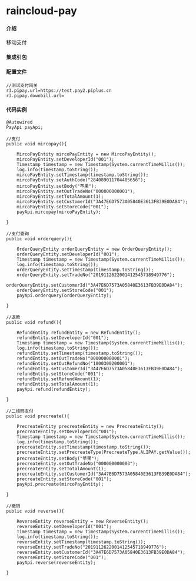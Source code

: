 # raincloud-pay

#### 介绍
移动支付

#### 集成引包


#### 配置文件
    //测试支付网关
    r3.pipay.url=https://test.pay2.piplus.cn
    r3.pipay.downbill.url=


#### 代码实例

    @Autowired
    PayApi payApi;

    //支付
    public void mircopay(){

        MircoPayEntity mircoPayEntity = new MircoPayEntity();
        mircoPayEntity.setDeveloperId("001");
        Timestamp timestamp = new Timestamp(System.currentTimeMillis());
        log.info(timestamp.toString());
        mircoPayEntity.setTimestamp(timestamp.toString());
        mircoPayEntity.setAuthCode("284089011704405656");
        mircoPayEntity.setBody("苹果");
        mircoPayEntity.setOutTradeNo("000000000001");
        mircoPayEntity.setTotalAmount(1);
        mircoPayEntity.setCustomerId("3A47E6D7573A05840E3613FB39E0DA84");
        mircoPayEntity.setStoreCode("001");
        payApi.mircopay(mircoPayEntity);

    }

    //支付查询
    public void orderquery(){

        OrderQueryEntity orderQueryEntity = new OrderQueryEntity();
        orderQueryEntity.setDeveloperId("001");
        Timestamp timestamp = new Timestamp(System.currentTimeMillis());
        log.info(timestamp.toString());
        orderQueryEntity.setTimestamp(timestamp.toString());
        orderQueryEntity.setTradeNo("2019112622001412545718949776");
        orderQueryEntity.setCustomerId("3A47E6D7573A05840E3613FB39E0DA84");
        orderQueryEntity.setStoreCode("001");
        payApi.orderquery(orderQueryEntity);

    }

    //退款
    public void refund(){

        RefundEntity refundEntity = new RefundEntity();
        refundEntity.setDeveloperId("001");
        Timestamp timestamp = new Timestamp(System.currentTimeMillis());
        log.info(timestamp.toString());
        refundEntity.setTimestamp(timestamp.toString());
        refundEntity.setOutTradeNo("000000000001");
        refundEntity.setOutRefundNo("1000300200001");
        refundEntity.setCustomerId("3A47E6D7573A05840E3613FB39E0DA84");
        refundEntity.setStoreCode("001");
        refundEntity.setRefundAmount(1);
        refundEntity.setTotalAmount(1);
        payApi.refund(refundEntity);

    }

    //二维码支付
    public void precreate(){

        PrecreateEntity precreateEntity = new PrecreateEntity();
        precreateEntity.setDeveloperId("001");
        Timestamp timestamp = new Timestamp(System.currentTimeMillis());
        log.info(timestamp.toString());
        precreateEntity.setTimestamp(timestamp.toString());
        precreateEntity.setPrecreateType(PrecreateType.ALIPAY.getValue());
        precreateEntity.setBody("苹果");
        precreateEntity.setOutTradeNo("000000000003");
        precreateEntity.setTotalAmount(1);
        precreateEntity.setCustomerId("3A47E6D7573A05840E3613FB39E0DA84");
        precreateEntity.setStoreCode("001");
        payApi.precreate(mircoPayEntity);

    }

    //撤销
    public void reverse(){

        ReverseEntity reverseEntity = new ReverseEntity();
        reverseEntity.setDeveloperId("001");
        Timestamp timestamp = new Timestamp(System.currentTimeMillis());
        log.info(timestamp.toString());
        reverseEntity.setTimestamp(timestamp.toString());
        reverseEntity.setTradeNo("2019112622001412545718949776");
        reverseEntity.setCustomerId("3A47E6D7573A05840E3613FB39E0DA84");
        reverseEntity.setStoreCode("001");
        payApi.reverse(reverseEntity);

    }
